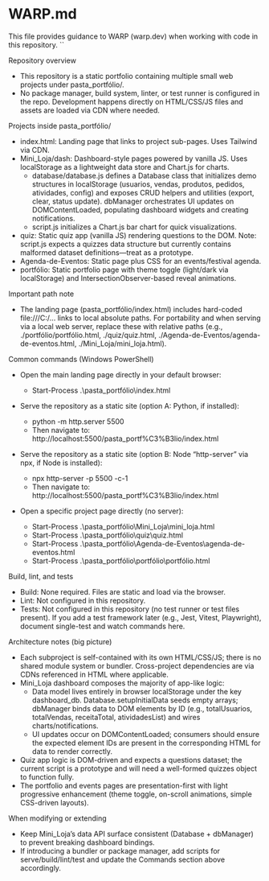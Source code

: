 # WARP.md

This file provides guidance to WARP (warp.dev) when working with code in this repository.
``

Repository overview
- This repository is a static portfolio containing multiple small web projects under pasta_portfólio/.
- No package manager, build system, linter, or test runner is configured in the repo. Development happens directly on HTML/CSS/JS files and assets are loaded via CDN where needed.

Projects inside pasta_portfólio/
- index.html: Landing page that links to project sub-pages. Uses Tailwind via CDN.
- Mini_Loja/dash: Dashboard-style pages powered by vanilla JS. Uses localStorage as a lightweight data store and Chart.js for charts.
  - database/database.js defines a Database class that initializes demo structures in localStorage (usuarios, vendas, produtos, pedidos, atividades, config) and exposes CRUD helpers and utilities (export, clear, status update). dbManager orchestrates UI updates on DOMContentLoaded, populating dashboard widgets and creating notifications.
  - script.js initializes a Chart.js bar chart for quick visualizations.
- quiz: Static quiz app (vanilla JS) rendering questions to the DOM. Note: script.js expects a quizzes data structure but currently contains malformed dataset definitions—treat as a prototype.
- Agenda-de-Eventos: Static page plus CSS for an events/festival agenda.
- portfólio: Static portfolio page with theme toggle (light/dark via localStorage) and IntersectionObserver-based reveal animations.

Important path note
- The landing page (pasta_portfólio/index.html) includes hard-coded file:///C:/... links to local absolute paths. For portability and when serving via a local web server, replace these with relative paths (e.g., ./portfólio/portfólio.html, ./quiz/quiz.html, ./Agenda-de-Eventos/agenda-de-eventos.html, ./Mini_Loja/mini_loja.html).

Common commands (Windows PowerShell)
- Open the main landing page directly in your default browser:
  - Start-Process .\pasta_portfólio\index.html

- Serve the repository as a static site (option A: Python, if installed):
  - python -m http.server 5500
  - Then navigate to: http://localhost:5500/pasta_portf%C3%B3lio/index.html

- Serve the repository as a static site (option B: Node “http-server” via npx, if Node is installed):
  - npx http-server -p 5500 -c-1
  - Then navigate to: http://localhost:5500/pasta_portf%C3%B3lio/index.html

- Open a specific project page directly (no server):
  - Start-Process .\pasta_portfólio\Mini_Loja\mini_loja.html
  - Start-Process .\pasta_portfólio\quiz\quiz.html
  - Start-Process .\pasta_portfólio\Agenda-de-Eventos\agenda-de-eventos.html
  - Start-Process .\pasta_portfólio\portfólio\portfólio.html

Build, lint, and tests
- Build: None required. Files are static and load via the browser.
- Lint: Not configured in this repository.
- Tests: Not configured in this repository (no test runner or test files present). If you add a test framework later (e.g., Jest, Vitest, Playwright), document single-test and watch commands here.

Architecture notes (big picture)
- Each subproject is self-contained with its own HTML/CSS/JS; there is no shared module system or bundler. Cross-project dependencies are via CDNs referenced in HTML where applicable.
- Mini_Loja dashboard composes the majority of app-like logic:
  - Data model lives entirely in browser localStorage under the key dashboard_db. Database.setupInitialData seeds empty arrays; dbManager binds data to DOM elements by ID (e.g., totalUsuarios, totalVendas, receitaTotal, atividadesList) and wires charts/notifications.
  - UI updates occur on DOMContentLoaded; consumers should ensure the expected element IDs are present in the corresponding HTML for data to render correctly.
- Quiz app logic is DOM-driven and expects a questions dataset; the current script is a prototype and will need a well-formed quizzes object to function fully.
- The portfolio and events pages are presentation-first with light progressive enhancement (theme toggle, on-scroll animations, simple CSS-driven layouts).

When modifying or extending
- Keep Mini_Loja’s data API surface consistent (Database + dbManager) to prevent breaking dashboard bindings.
- If introducing a bundler or package manager, add scripts for serve/build/lint/test and update the Commands section above accordingly.
